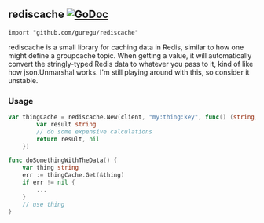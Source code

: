## rediscache [![GoDoc](https://godoc.org/github.com/guregu/rediscache?status.svg)](https://godoc.org/github.com/guregu/rediscache) 
`import "github.com/guregu/rediscache"`

rediscache is a small library for caching data in Redis, similar to how one might define a groupcache topic. When getting a value, it will automatically convert the stringly-typed Redis data to whatever you pass to it, kind of like how json.Unmarshal works. I'm still playing around with this, so consider it unstable. 

### Usage

```go
var thingCache = rediscache.New(client, "my:thing:key", func() (string, error) {
		var result string
		// do some expensive calculations
		return result, nil
	})

func doSomethingWithTheData() {
	var thing string
	err := thingCache.Get(&thing)
	if err != nil {
		...
	}
	// use thing
}
```